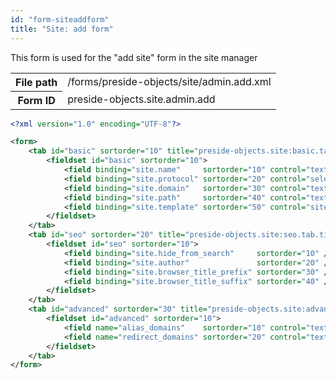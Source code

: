 ```yaml
---
id: "form-siteaddform"
title: "Site: add form"
---
```


This form is used for the "add site" form in the site manager

<div class="table-responsive"><table class="table table-condensed"><tr><th>File path</th><td>/forms/preside-objects/site/admin.add.xml</td></tr><tr><th>Form ID</th><td>preside-objects.site.admin.add</td></tr></table></div>

```xml
<?xml version="1.0" encoding="UTF-8"?>

<form>
    <tab id="basic" sortorder="10" title="preside-objects.site:basic.tab.title">
        <fieldset id="basic" sortorder="10">
            <field binding="site.name"     sortorder="10" control="textinput" />
            <field binding="site.protocol" sortorder="20" control="select"    values="http,https" labels="http://,https://" required="true"   />
            <field binding="site.domain"   sortorder="30" control="textinput" />
            <field binding="site.path"     sortorder="40" control="textinput" />
            <field binding="site.template" sortorder="50" control="sitetemplatepicker"  />
        </fieldset>
    </tab>
    <tab id="seo" sortorder="20" title="preside-objects.site:seo.tab.title">
        <fieldset id="seo" sortorder="10">
            <field binding="site.hide_from_search"     sortorder="10" />
            <field binding="site.author"               sortorder="20" />
            <field binding="site.browser_title_prefix" sortorder="30" />
            <field binding="site.browser_title_suffix" sortorder="40" />
        </fieldset>
    </tab>
    <tab id="advanced" sortorder="30" title="preside-objects.site:advanced.tab.title">
        <fieldset id="advanced" sortorder="10">
            <field name="alias_domains"    sortorder="10" control="textarea" label="preside-objects.site:field.alias_domains.title"    help="preside-objects.site:field.alias_domains.help" />
            <field name="redirect_domains" sortorder="20" control="textarea" label="preside-objects.site:field.redirect_domains.title" help="preside-objects.site:field.redirect_domains.help" />
        </fieldset>
    </tab>
</form>
```